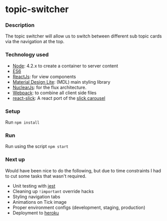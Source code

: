 # topic-switcher

### Description
The topic switcher will allow us to switch between different sub topic cards via the navigation at the top.

### Technology used
- [Node](https://nodejs.org/en/): 4.2.x to create a container to server content
- [ES6](https://developer.mozilla.org/en/docs/Web/JavaScript/New_in_JavaScript/ECMAScript_6_support_in_Mozilla#Statements)
- [ReactJs](https://facebook.github.io/react/): for view components
- [Material Design Lite](https://getmdl.io/): (MDL) main styling library
- [NuclearJs](https://optimizely.github.io/nuclear-js/): for the flux architecture.
- [Webpack](https://webpack.github.io/): to combine all client side files
- [react-slick](https://www.npmjs.com/package/react-slick): A react port of the [slick carousel](http://kenwheeler.github.io/slick/)

### Setup
Run `npm install`

### Run
Run using the script `npm start`

### Next up
Would have been nice to do the following, but due to time constraints I had to cut some tasks that wasn't required.
- Unit testing with [jest](https://facebook.github.io/jest/)
- Cleaning up `!important` override hacks
- Styling navigation tabs
- Animations on Tick image
- Proper environment configs (development, staging, production)
- Deployment to [heroku](https://www.heroku.com/)
